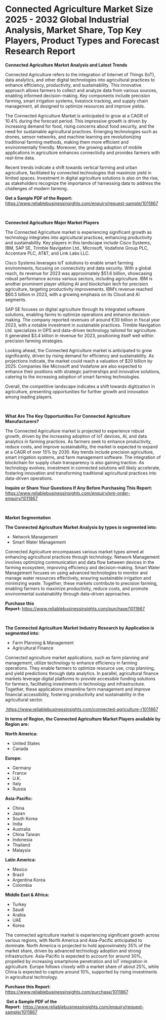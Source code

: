 <p><h1>Connected Agriculture Market Size 2025 - 2032 Global Industrial Analysis, Market Share, Top Key Players, Product Types and Forecast Research Report</h1></p><p><strong>Connected Agriculture Market Analysis and Latest Trends</strong></p>
<p><p>Connected Agriculture refers to the integration of Internet of Things (IoT), data analytics, and other digital technologies into agricultural practices to enhance efficiency, productivity, and sustainability. This innovative approach allows farmers to collect and analyze data from various sources, enabling informed decision-making. Key components include precision farming, smart irrigation systems, livestock tracking, and supply chain management, all designed to optimize resources and improve yields.</p><p>The Connected Agriculture Market is anticipated to grow at a CAGR of 10.4% during the forecast period. This impressive growth is driven by increasing demand for food, rising concerns about food security, and the need for sustainable agricultural practices. Emerging technologies such as drones, sensor networks, and machine learning are revolutionizing traditional farming methods, making them more efficient and environmentally friendly. Moreover, the growing adoption of mobile applications in agriculture enhances connectivity and provides farmers with real-time data. </p><p>Recent trends indicate a shift towards vertical farming and urban agriculture, facilitated by connected technologies that maximize yield in limited spaces. Investment in digital agriculture solutions is also on the rise, as stakeholders recognize the importance of harnessing data to address the challenges of modern farming.</p></p>
<p><strong>Get a Sample PDF of the Report:&nbsp;</strong> <a href="https://www.reliablebusinessinsights.com/enquiry/request-sample/1011867?utm_campaign=3072&utm_medium=2&utm_source=Github&utm_content=ia&utm_term=17042025&utm_id=connected-agriculture">https://www.reliablebusinessinsights.com/enquiry/request-sample/1011867</a></p>
<p>&nbsp;</p>
<p><strong>Connected Agriculture Major Market Players</strong></p>
<p><p>The Connected Agriculture market is experiencing significant growth as technology integrates into agricultural practices, enhancing productivity and sustainability. Key players in this landscape include Cisco Systems, IBM, SAP SE, Trimble Navigation Ltd., Microsoft, Vodafone Group PLC, Accenture PLC, AT&T, and Link Labs LLC. </p><p>Cisco Systems leverages IoT solutions to enable smart farming environments, focusing on connectivity and data security. With a global reach, its revenue for 2023 was approximately $51.6 billion, showcasing robust performance across various sectors, including agriculture. IBM is another prominent player utilizing AI and blockchain tech for precision agriculture, targeting productivity improvements. IBM’s revenue reached $60.5 billion in 2023, with a growing emphasis on its Cloud and AI segments.</p><p>SAP SE focuses on digital agriculture through its integrated software solutions, enabling farms to optimize operations and enhance decision-making. The company reported revenues of around €30 billion in fiscal year 2023, with a notable investment in sustainable practices. Trimble Navigation Ltd. specializes in GPS and data-driven technology tailored for agriculture. It generated $3.4 billion in revenue for 2023, positioning itself well within precision farming strategies.</p><p>Looking ahead, the Connected Agriculture market is anticipated to grow significantly, driven by rising demand for efficiency and sustainability. As projections indicate, the market could reach a valuation of $20 billion by 2025. Companies like Microsoft and Vodafone are also expected to enhance their positions with strategic partnerships and innovative solutions, catering to the increasing adoption of smart farming technologies.</p><p>Overall, the competitive landscape indicates a shift towards digitization in agriculture, presenting opportunities for further growth and innovation among leading players.</p></p>
<p>&nbsp;</p>
<p><strong>What Are The Key Opportunities For Connected Agriculture Manufacturers?</strong></p>
<p><p>The Connected Agriculture market is projected to experience robust growth, driven by the increasing adoption of IoT devices, AI, and data analytics in farming practices. As farmers seek to enhance productivity, reduce costs, and improve sustainability, the market is expected to expand at a CAGR of over 15% by 2030. Key trends include precision agriculture, smart irrigation systems, and farm management software. The integration of blockchain for supply chain transparency is also gaining traction. As technology evolves, investment in connected solutions will likely accelerate, fostering innovation and transforming traditional agricultural practices into data-driven operations.</p></p>
<p><strong>Inquire or Share Your Questions If Any Before Purchasing This Report:</strong> <a href="https://www.reliablebusinessinsights.com/enquiry/pre-order-enquiry/1011867?utm_campaign=3072&utm_medium=2&utm_source=Github&utm_content=ia&utm_term=17042025&utm_id=connected-agriculture">https://www.reliablebusinessinsights.com/enquiry/pre-order-enquiry/1011867</a></p>
<p>&nbsp;</p>
<p><strong>Market Segmentation</strong></p>
<p><strong>The Connected Agriculture Market Analysis by types is segmented into:</strong></p>
<p><ul><li>Network Management</li><li>Smart Water Management</li></ul></p>
<p><p>Connected Agriculture encompasses various market types aimed at enhancing agricultural practices through technology. Network Management involves optimizing communication and data flow between devices in the farming ecosystem, improving efficiency and decision-making. Smart Water Management focuses on using advanced technologies to monitor and manage water resources effectively, ensuring sustainable irrigation and minimizing waste. Together, these markets contribute to precision farming, enabling farmers to maximize productivity, reduce costs, and promote environmental sustainability through data-driven approaches.</p></p>
<p><strong>Purchase this Report:&nbsp;</strong><a href="https://www.reliablebusinessinsights.com/purchase/1011867?utm_campaign=3072&utm_medium=2&utm_source=Github&utm_content=ia&utm_term=17042025&utm_id=connected-agriculture">https://www.reliablebusinessinsights.com/purchase/1011867</a></p>
<p>&nbsp;</p>
<p><strong>The Connected Agriculture Market Industry Research by Application is segmented into:</strong></p>
<p><ul><li>Farm Planning & Management</li><li>Agricultural Finance</li></ul></p>
<p><p>Connected agriculture market applications, such as farm planning and management, utilize technology to enhance efficiency in farming operations. They enable farmers to optimize resource use, crop planning, and yield predictions through data analytics. In parallel, agricultural finance markets leverage digital platforms to provide accessible funding solutions for farmers, facilitating investments in technology and infrastructure. Together, these applications streamline farm management and improve financial accessibility, fostering productivity and sustainability in the agricultural sector.</p></p>
<p><a href="https://www.reliablebusinessinsights.com/connected-agriculture-r1011867?utm_campaign=3072&utm_medium=2&utm_source=Github&utm_content=ia&utm_term=17042025&utm_id=connected-agriculture">&nbsp;https://www.reliablebusinessinsights.com/connected-agriculture-r1011867</a></p>
<p><strong>In terms of Region, the Connected Agriculture Market Players available by Region are:</strong></p>
<p>
    <p> <strong> North America: </strong>
        <ul>
            <li>United States</li>
            <li>Canada</li>
        </ul>
        </p> 
    <p> <strong> Europe: </strong>
        <ul>
            <li>Germany</li>
            <li>France</li>
            <li>U.K.</li>
            <li>Italy</li>
            <li>Russia</li>
        </ul>
        </p> 
    <p> <strong> Asia-Pacific: </strong>
        <ul>
            <li>China</li>
            <li>Japan</li>
            <li>South Korea</li>
            <li>India</li>
            <li>Australia</li>
            <li>China Taiwan</li>
            <li>Indonesia</li>
            <li>Thailand</li>
            <li>Malaysia</li>
        </ul>
        </p> 
    <p> <strong> Latin America: </strong>
        <ul>
            <li>Mexico</li>
            <li>Brazil</li>
            <li>Argentina Korea</li>
            <li>Colombia</li>
        </ul>
        </p> 
    <p> <strong> Middle East & Africa: </strong>
        <ul>
            <li>Turkey</li>
            <li>Saudi</li>
            <li>Arabia</li>
            <li>UAE</li>
            <li>Korea</li>
        </ul>
    </p>
    </p>
<p><p>The connected agriculture market is experiencing significant growth across various regions, with North America and Asia-Pacific anticipated to dominate. North America is projected to hold approximately 35% of the market share, driven by advanced technology adoption and strong infrastructure. Asia-Pacific is expected to account for around 30%, propelled by increasing smartphone penetration and IoT integration in agriculture. Europe follows closely with a market share of about 25%, while China is expected to capture around 10%, supported by rising investments in agricultural technology.</p></p>
<p><strong>Purchase this Report: </strong><a href="https://www.reliablebusinessinsights.com/purchase/1011867?utm_campaign=3072&utm_medium=2&utm_source=Github&utm_content=ia&utm_term=17042025&utm_id=connected-agriculture">https://www.reliablebusinessinsights.com/purchase/1011867</a></p>
<p>&nbsp;<strong>Get a Sample PDF of the Report:&nbsp;&nbsp;</strong><a href="https://www.reliablebusinessinsights.com/enquiry/request-sample/1011867?utm_campaign=3072&utm_medium=2&utm_source=Github&utm_content=ia&utm_term=17042025&utm_id=connected-agriculture">https://www.reliablebusinessinsights.com/enquiry/request-sample/1011867</a></p>
<p><strong></strong></p>
<p><p></p><p></p><p></p></p>